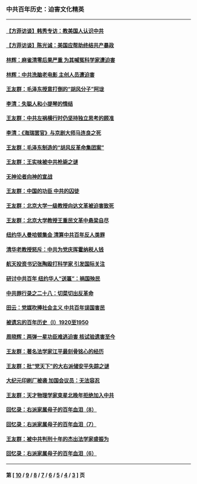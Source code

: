 ### 中共百年历史：迫害文化精英
---
#### [【方菲访谈】韩秀专访：教美国人认识中共](../../pages/nf1176111/n13821310.md?11130430) 
#### [【方菲访谈】陈光诚：美国应帮助终结共产暴政](../../pages/nf1176111/n13759521.md?11130430) 
#### [林辉：麻雀清零后果严重 为其喊冤科学家遭迫害](../../pages/nf1176111/n13746900.md?11130430) 
#### [林辉：中共洗脑老电影 主创人员遭迫害](../../pages/nf1176111/n13699437.md?11130430) 
#### [王友群：毛泽东授意打倒的“胡风分子”阿垅](../../pages/nf1176111/n13592541.md?11130430) 
#### [李清：失聪人和小提琴的情结](../../pages/nf1176111/n13459280.md?11130430) 
#### [王友群：中共左祸横行时仍坚持独立思考的顾准](../../pages/nf1176111/n13444722.md?11130430) 
#### [李清：《海瑞罢官》与京剧大师马连良之死](../../pages/nf1176111/n13412316.md?11130430) 
#### [王友群：毛泽东制造的“胡风反革命集团案”](../../pages/nf1176111/n13324909.md?11130430) 
#### [王友群：王实味被中共枪毙之谜](../../pages/nf1176111/n13307502.md?11130430) 
#### [无神论者向神的宣战](../../pages/nf1176111/n13281535.md?11130430) 
#### [王友群：中国的功臣 中共的囚徒](../../pages/nf1176111/n13291790.md?11130430) 
#### [王友群：北京大学一级教授向达文革被迫害致死](../../pages/nf1176111/n13150966.md?11130430) 
#### [王友群：北京大学教授王重民文革中悬梁自尽](../../pages/nf1176111/n13084645.md?11130430) 
#### [纽约华人曼哈顿集会 清算中共百年反人类罪](../../pages/nf1176111/n13084157.md?11130430) 
#### [清华老教授怒斥：中共为党庆挥霍纳税人钱](../../pages/nf1176111/n13071430.md?11130430) 
#### [航天投资书记张陶殴打科学家 引发国际关注](../../pages/nf1176111/n13069132.md?11130430) 
#### [研讨中共百年 纽约华人“送匾”：祸国殃民](../../pages/nf1176111/n13057367.md?11130430) 
#### [中共罪行录之二十八：切菜切出反革命](../../pages/nf1176111/n13030600.md?11130430) 
#### [田云：党媒吹捧社会主义 中共百年误国害民](../../pages/nf1176111/n13006682.md?11130430) 
#### [被遗忘的百年历史（I）1920至1950](../../pages/nf1176111/n12986411.md?11130430) 
#### [周晓辉：两弹一星功臣难逃迫害 核试验遗害至今](../../pages/nf1176111/n12974997.md?11130430) 
#### [王友群：著名法学家江平最刻骨铭心的经历](../../pages/nf1176111/n12970787.md?11130430) 
#### [王友群：批“党天下”的大右派储安平失踪之谜](../../pages/nf1176111/n12954229.md?11130430) 
#### [大纪元印刷厂被袭 加国会议员：无法容忍](../../pages/nf1176111/n12883028.md?11130430) 
#### [王友群：天才物理学家束星北晚年拒绝加入中共](../../pages/nf1176111/n12792913.md?11130430) 
#### [回忆录：右派家属母子的百年血泪（8）](../../pages/nf1176111/n12706196.md?11130430) 
#### [回忆录：右派家属母子的百年血泪（7）](../../pages/nf1176111/n12706191.md?11130430) 
#### [王友群：被中共判刑十年的杰出法学家盛振为](../../pages/nf1176111/n12706141.md?11130430) 
#### [回忆录：右派家属母子的百年血泪（6）](../../pages/nf1176111/n12698863.md?11130430) 

---
#### 第 [ [10](./10.md?11130430) / [9](./9.md?11130430) / [8](./8.md?11130430) / [7](./7.md?11130430) / [6](./6.md?11130430) / [5](./5.md?11130430) / [4](./4.md?11130430) / [3](./3.md?11130430) ] 页
